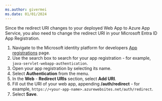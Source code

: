 ```yaml
---
ms.author: givermei
ms.date: 01/01/2024
---
```


Since the redirect URI changes to your deployed Web App to Azure App Service, you also need to change the redirect URI in your Microsoft Entra ID App Registration.

1. Navigate to the Microsoft identity platform for developers [App registrations](https://go.microsoft.com/fwlink/?linkid=2083908) page.
1. Use the search box to search for your app registration - for example, `java-servlet-webapp-authentication`.
1. Open your app registration by selecting its name.
1. Select **Authentication** from the menu.
1. In the **Web** - **Redirect URIs** section, select **Add URI**.
1. Fill out the URI of your web app, appending **/auth/redirect** - for example, `https://<your-app-name>.azurewebsites.net/auth/redirect`.
1. Select **Save**.
